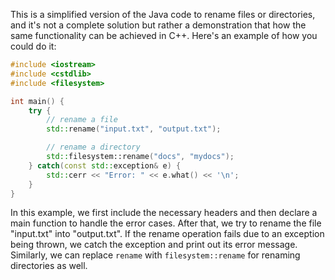 This is a simplified version of the Java code to rename files or directories, and it's not a complete solution but rather a demonstration that how the same functionality can be achieved in C++. Here's an example of how you could do it:
```cpp
#include <iostream> 
#include <cstdlib> 
#include <filesystem> 

int main() {
    try {
        // rename a file 
        std::rename("input.txt", "output.txt"); 

        // rename a directory 
        std::filesystem::rename("docs", "mydocs"); 
    } catch(const std::exception& e) {
        std::cerr << "Error: " << e.what() << '\n';
    }
}
```
In this example, we first include the necessary headers and then declare a main function to handle the error cases. After that, we try to rename the file "input.txt" into "output.txt". If the rename operation fails due to an exception being thrown, we catch the exception and print out its error message. Similarly, we can replace `rename` with `filesystem::rename` for renaming directories as well.
